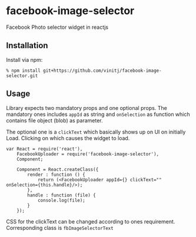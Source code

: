 # facebook-image-selector
Facebook Photo selector widget in reactjs

## Installation

Install via npm:

    % npm install git+https://github.com/vinitj/facebook-image-selector.git
    

## Usage

Library expects two mandatory props and one optional props. The mandatory ones includes `appId` as string and `onSelection` as function which contains file object (blob) as parameter.

The optional one is a `clickText` which basically shows up on UI on initially Load. Clicking on which causes the widget to load.

    var React = require('react'),
        FacebookUploader = require('facebook-image-selector'),
        Component;
    
        Component = React.createClass({
            render : function () {
                return (<FacebookUploader appId={} clickText="" onSelection={this.handle}/>);
            },
            handle : function (file) {
                console.log(file);
            }
        });
        
  
  CSS for the clickText can be changed according to ones requirement. Corresponding class is `fbImageSelectorText` 
 


  
